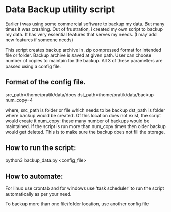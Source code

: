 # Data Backup utility script

Earlier i was using some commercial software to backup my data. But many times it was crashing. Out of frustration, i created my own script to backup my data. It has very essential features that serves my needs. (I may add new features if someone needs)

This script creates backup archive in .zip compressed format for intended file or folder. Backup archive is saved at given path. User can choose number of copies to maintain for the backup. All 3 of these parameters are passed using a config file.

## Format of the config file.

src_path=/home/pratik/data/docs
dst_path=/home/pratik/data/backup
num_copy=4

where, 
src_path is folder or file which needs to be backup
dst_path is folder where backup would be created. Of this location does not exist, the script would create it
num_copy: these many number of backups would be maintained. If the script is run more than num_copy times then older backup would get deleted. This is to make sure the backup does not fill the storage.

## How to run the script:

python3 backup_data.py <config_file>

## How to automate:

For linux use crontab and for windows use ‘task scheduler’ to run the script automatically as per your need.

To backup more than one file/folder location, use another config file

